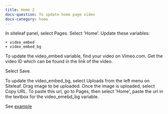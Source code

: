 ```yaml
---
title: Home 2
docs-question: To update home page video
docs-category: home
---
```


In siteleaf panel, select Pages.  Select 'Home'. Update these variables:

    + video_embed
    + video_embed_bg

To update the video_embed variable, find your video on Vimeo.com.  Get the video ID which can be found in the link of the video.  

Select Save.

To update the video_embed_bg, select Uploads from the left menu on Siteleaf.
Drag image to be uploaded.  Once the image is uploaded, select Copy URL.  To paste this url, go to Pages, then select 'Home', paste the url in the textbox for the video_emebd_bg variable.

See <a href="#" data-featherlight="/assets/img/docs/home-2.png">example</a>
